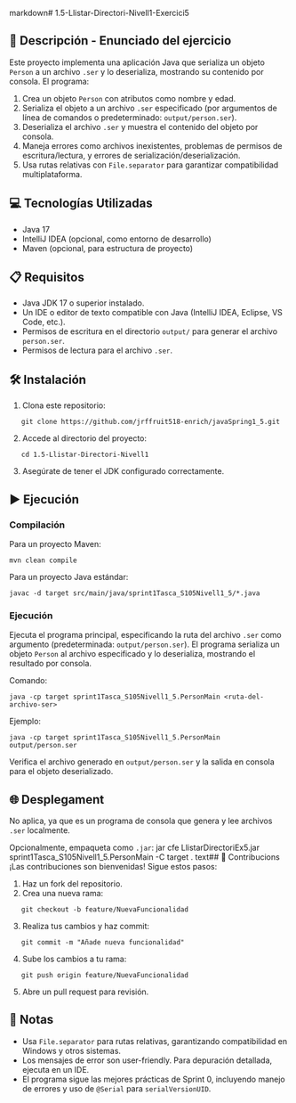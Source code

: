 markdown# 1.5-Llistar-Directori-Nivell1-Exercici5

## 📄 Descripción - Enunciado del ejercicio

Este proyecto implementa una aplicación Java que serializa un objeto `Person` a un archivo `.ser` y lo deserializa, mostrando su contenido por consola. El programa:

1. Crea un objeto `Person` con atributos como nombre y edad.
2. Serializa el objeto a un archivo `.ser` especificado (por argumentos de línea de comandos o predeterminado: `output/person.ser`).
3. Deserializa el archivo `.ser` y muestra el contenido del objeto por consola.
4. Maneja errores como archivos inexistentes, problemas de permisos de escritura/lectura, y errores de serialización/deserialización.
5. Usa rutas relativas con `File.separator` para garantizar compatibilidad multiplataforma.

## 💻 Tecnologías Utilizadas
- Java 17
- IntelliJ IDEA (opcional, como entorno de desarrollo)
- Maven (opcional, para estructura de proyecto)

## 📋 Requisitos
- Java JDK 17 o superior instalado.
- Un IDE o editor de texto compatible con Java (IntelliJ IDEA, Eclipse, VS Code, etc.).
- Permisos de escritura en el directorio `output/` para generar el archivo `person.ser`.
- Permisos de lectura para el archivo `.ser`.

## 🛠️ Instalación
1. Clona este repositorio:
```
   git clone https://github.com/jrffruit518-enrich/javaSpring1_5.git
```
2. Accede al directorio del proyecto:
```
   cd 1.5-Llistar-Directori-Nivell1
   ```
3. Asegúrate de tener el JDK configurado correctamente.

## ▶️ Ejecución
### Compilación
Para un proyecto Maven:
```
mvn clean compile
```
Para un proyecto Java estándar:
```
javac -d target src/main/java/sprint1Tasca_S105Nivell1_5/*.java
```
### Ejecución
Ejecuta el programa principal, especificando la ruta del archivo `.ser` como argumento (predeterminada: `output/person.ser`). El programa serializa un objeto `Person` al archivo especificado y lo deserializa, mostrando el resultado por consola.

Comando:
```
java -cp target sprint1Tasca_S105Nivell1_5.PersonMain <ruta-del-archivo-ser>
```
Ejemplo:
```
java -cp target sprint1Tasca_S105Nivell1_5.PersonMain output/person.ser
```
Verifica el archivo generado en `output/person.ser` y la salida en consola para el objeto deserializado.

## 🌐 Desplegament
No aplica, ya que es un programa de consola que genera y lee archivos `.ser` localmente.

Opcionalmente, empaqueta como `.jar`:
jar cfe LlistarDirectoriEx5.jar sprint1Tasca_S105Nivell1_5.PersonMain -C target .
text## 🤝 Contribucions
¡Las contribuciones son bienvenidas! Sigue estos pasos:
1. Haz un fork del repositorio.
2. Crea una nueva rama:
```
   git checkout -b feature/NuevaFuncionalidad
```
3. Realiza tus cambios y haz commit:
```
   git commit -m "Añade nueva funcionalidad"
```
4. Sube los cambios a tu rama:
```
   git push origin feature/NuevaFuncionalidad
 ```
5. Abre un pull request para revisión.

## 📝 Notas
- Usa `File.separator` para rutas relativas, garantizando compatibilidad en Windows y otros sistemas.
- Los mensajes de error son user-friendly. Para depuración detallada, ejecuta en un IDE.
- El programa sigue las mejores prácticas de Sprint 0, incluyendo manejo de errores y uso de `@Serial` para `serialVersionUID`.